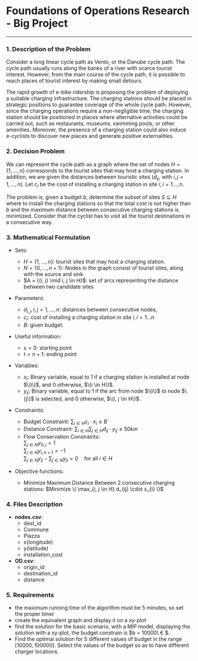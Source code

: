 # Foundations of Operations Research - Big Project

---

### 1. Description of the Problem

Consider a long linear cycle path as Vento, or the Danube cycle path. The cycle path usually runs along the banks of a river with scarce tourist interest. However, from the main course of the cycle path, it is possible to reach places of tourist interest by making small detours.

The rapid growth of e-bike ridership is proposing the problem of deploying a suitable charging infrastructure. The charging stations should be placed in strategic positions to guarantee coverage of the whole cycle path. However, since the charging operations require a non-negligible time, the charging station should be positioned in places where alternative activities could be carried out, such as restaurants, museums, swimming pools, or other amenities. Moreover, the presence of a charging station could also induce e-cyclists to discover new places and generate positive externalities.

### 2. Decision Problem

We can represent the cycle path as a graph where the set of nodes $H = \{1,\ldots, n\}$ corresponds to the tourist sites that may host a charging station.
In addition, we are given the distances between touristic sites ($d_{ij},$ with $i,j =1,\ldots,n$). Let $c_i$ be the cost of installing a charging station in site $i, i=1\ldots,n$.

The problem is, given a budget $b$, determine the subset of sites $S\subseteq H$ where to install the charging stations so that the total cost is not higher than $b$ and the maximum distance between consecutive charging stations is minimized.
Consider that the cyclist has to visit all the tourist destinations in a consecutive way.

### 3. Mathematical Formulation

- Sets:
    - $H = \{1,\ldots, n\}$:  tourist sites that may host a charging station.
    - $N = \{0,\ldots,n+1\}$:  Nodes in the graph consist of tourist sites, along with the source and sink.
    - $A = \{(i, j) \mid i, j \in H}\$: set of arcs representing the distance between two candidate sites

- Parameters:
    - $d_{i,j}, i,j=1,\ldots,n$: distances between consecutive nodes,
    - $c_i$: cost of installing a charging station in site $i, i=1\ldots n$
    - $B$: given budget.

- Useful information:
    - $s = 0$: starting point
    - $t = n+1$: ending point

- Variables:
    - $x_i$: Binary variable, equal to 1 if a charging station is installed at node $\(i\)$, and 0 otherwise, $\(i \in H\)$.
    - $y_{ij}$: Binary variable, equal to 1 if the arc from node $\(i\)$ to node $\(j\)$ is selected, and 0 otherwise, $\(i, j \in H\)$.
 
- Constraints:
    - Budget Constraint: $\sum_{i \in H} c_i \cdot x_i \leq B$
    - Distance Constraint: $\sum_{i \in H} \sum_{j \in H} d_{ij} \cdot y_{ij} \leq 50km$
    - Flow Conservation Constraints: <br>
  $\sum_{j \in N} y_{0,j} = 1$ <br>
  $\sum_{i \in N} y_{i,n+1} = -1$ <br>
  $\sum_{j \in N} y_{ij} - \sum_{j \in N} y_{ji} = 0 \quad \text{for all } i \in H$ <br>
  
- Objective functions:
    - Minimize Maximum Distance Between 2 consecutive charging stations: $Minimize \( \max_{i, j \in H} d_{ij} \cdot x_{i} \)$
  
### 4. Files Description

- **nodes.csv**:
    - dest_id
    - Commune
    - Piazza
    - x(longitude)
    - y(latitude)
    - installation_cost
- **OD.csv**:
    - origin_id
    - destination_id
    - distance

### 5. Requirements

- the maximum running time of the algorithm must be 5 minutes, so set the proper timer
- create the equivalent graph and display it on a xy-plot
- find the solution for the basic scenario, with a MIP model, displaying the solution with a xy-plot, the budget
  constrain is $b = 10000\ € $.
- Find the optimal solution for 5 different values of budget in the range $[10000, 100000]$. Select the values of the
  budget so as to have different charger locations.
